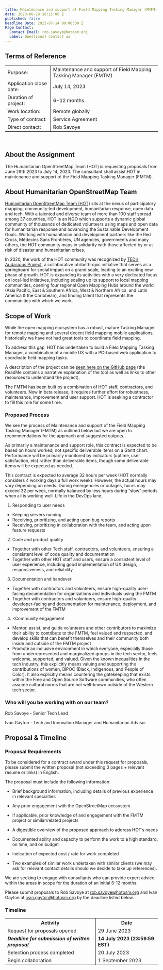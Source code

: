 ```yaml
---
title: Maintenance and support of Field Mapping Tasking Manager (FMTM)
date: 2023-06-28 18:15:00 Z
published: false
Deadline Date: 2023-07-14 00:00:00 Z
Page Contact:
  Contact Email: rob.savoye@hotosm.org
  Label: Questions? Contact us
---
```


## Terms of Reference

<table style="border-bottom: 1px solid black">
<tr>
<td>Purpose:</td>
<td style="border-left: 1px solid black">Maintenance and support of Field Mapping Tasking Manager (FMTM)</td>
</tr>
<tr>
<td>Application close date:</td>
<td style="border-left: 1px solid black">July 14, 2023</td>
</tr>
<tr>
<td>Duration of project:</td>
<td style="border-left: 1px solid black">6-12 months</td>
</tr>
<tr>
<td>Work location:</td>
<td style="border-left: 1px solid black">Remote globally</td>
</tr>
<tr>
<td>Type of contract:</td>
<td style="border-left: 1px solid black">Service Agreement</td>
</tr>
<tr>
<td>Direct contact:</td>
<td style="border-left: 1px solid black">Rob Savoye</td>
</tr>
</table>

<br>

## About the Assignment

The Humanitarian OpenStreetMap Team (HOT) is requesting proposals from June 29th 2023 to July 14, 2023. The consultant shall assist HOT in maintenance and support of the Field
Mapping Tasking Manager (FMTM).

## About Humanitarian OpenStreetMap Team

[Humanitarian OpenStreetMap Team (HOT)](https://www.hotosm.org/) sits at the nexus of participatory mapping, community-led development, humanitarian response, open data and tech. With a talented and diverse team of more than 100 staff spread among 37 countries, HOT is an NGO which
supports a dynamic global community of thousands of dedicated volunteers using maps and open data for humanitarian response and advancing the Sustainable Development Goals.
Working with humanitarian and development partners like the Red Cross, Médecins Sans Frontières, UN agencies, governments and many others, the HOT community maps in solidarity with those affected by or at risk of disaster and humanitarian crises.

In 2020, the work of the HOT community was recognized by [TED’s Audacious Project](https://www.ted.com/talks/rebecca_firth_can_we_call_it_a_world_map_if_it_s_missing_a_billion_people), a collaborative philanthropic initiative that serves as a springboard for social impact on a grand scale, leading to an exciting new phase of growth. HOT is expanding its activities with a very
dedicated focus on local-led initiatives, including scaling up its support to local mapping communities, opening four regional Open Mapping Hubs around the world (Asia Pacific, East &
Southern Africa, West & Northern Africa, and Latin America & the Caribbean), and finding talent that represents the communities with which we work.

## Scope of Work

While the open mapping ecosystem has a robust, mature Tasking Manager for remote mapping and several decent field mapping mobile applications, historically we have not had great tools to
coordinate field mapping.

To address this gap, HOT has undertaken to build a Field Mapping Tasking Manager, a combination of a mobile UX with a PC-based web application to coordinate field mapping tasks.

A description of the project can be [seen here on the GitHub page](https://github.com/hotosm/fmtm) (the ReadMe contains a narrative explanation of the tool as well as links to other resources to understand the project).

The FMTM has been built by a combination of HOT staff, contractors, and volunteers. Now in
beta release, it requires further effort for robustness, maintenance, improvement and user
support. HOT is seeking a contractor to fill this role for some time.

### Proposed Process

We see the process of Maintenance and support of the Field Mapping Tasking Manager (FMTM) as outlined below but we are open to recommendations for the approach and suggested outputs.

As primarily a maintenance and support role, this contract is expected to be based on hours worked, not specific deliverable items on a Gantt chart. Performance will be primarily monitored by indicators (uptime, user satisfaction, etc) rather than deliverable items, though some deliverable items will be expected as needed.

This contract is expected to average 32 hours per week (HOT normally considers 4 working days a full work week). However, the actual hours may vary depending on needs. During emergencies or outages, hours may exceed 32 per week, normally balanced by less hours during “slow” periods when all is working well. Life in the DevOps lane.

1. Responding to user needs
* Keeping servers running
* Receiving, prioritizing, and acting upon bug reports
* Receiving, prioritizing in collaboration with the team, and acting upon feature requests

2. Code and product quality
* Together with other Tech staff, contractors, and volunteers, ensuring a consistent level of code quality and documentation
* Together with other HOT staff and users, ensure a consistent level of user experience, including good implementation of UX design, responsiveness, and reliability

3. Documentation and handover
* Together with contractors and volunteers, ensure high-quality user-facing documentation for organizations and individuals using the FMTM
* Together with contractors and volunteers, ensure high-quality developer-facing and documentation for maintenance, deployment, and improvement of the FMTM


4. <Community engagement
* Mentor, assist, and guide volunteers and other contributors to maximize their ability to contribute to the FMTM, feel valued and respected, and develop skills that can benefit themselves and their community both inside and outside of the
FMTM project
* Promote an inclusive environment in which everyone, especially those from underrepresented and marginalized groups in the tech sector, feels welcome, supported, and valued. Given the known inequalities in the tech industry, this explicitly means valuing and supporting the contributions of women, BIPOC (Black, Indigenous, and People of Color). It also explicitly means countering the
gatekeeping that exists within the Free and Open Source Software communities, who often assume cultural norms that are not well-known outside of the Western tech sector.


### Who will you be working with on our team?

Rob Savoye - Senior Tech Lead

Ivan Gayton - Tech and Innovation Manager and Humanitarian Advisor

## Proposal & Timeline

### Proposal Requirements

To be considered for a contract award under this request for proposals, please submit the written proposal (not exceeding 3 pages \+ relevant resume or links) in English.

The proposal must include the following information:

* Brief background information, including details of previous experience in relevant specialties

* Any prior engagement with the OpenStreetMap ecosystem

* If applicable, prior knowledge of and engagement with the FMTM project or similar/related projects

* A digestible overview of the proposed approach to address HOT’s needs

* Documented ability and capacity to perform the work to a high standard, on time, and on
  budget

* Indication of expected cost / rate for work completed

* Two examples of similar work undertaken with similar clients (we may ask for relevant
  contact details should we decide to take up references).

We are seeking to engage with consultants who can provide expert advice within the areas in scope for the duration of an initial 6-12 months.

Please submit proposals to Rob Savoye at [rob.savoye@hotosm.org](rob.savoye@hotosm.org) and Ivan Gayton at
[ivan.gayton@hotosm.org](ivan.gayton@hotosm.org) by the deadline listed below.

### Timeline

<table style="border-bottom: none">
<tr>
<th style="border-bottom-width: 2px"><span style="font-weight: bold">Activity</span></th>
<th style="border-left: 1px solid black; border-bottom-width: 2px"><span style="font-weight: bold">Date</span></th>
</tr>
<tr>
<td>Request for proposals opened</td>
<td style="border-left: 1px solid black">29 June 2023</td>
</tr>
<tr>
<td style="font-weight: bold"><i>Deadline for submission of written proposal</i></td>
<td style="border-left: 1px solid black"><b>14 July 2023 (23:59:59 EST)</b></td>
</tr>

<tr>
<td>Selection process completed</td>
<td style="border-left: 1px solid black">20 July 2023</td>
</tr>
<tr>
<td>Begin collaboration</td>
<td style="border-left: 1px solid black">1 September 2023</td>
</tr>
</table>
<br>